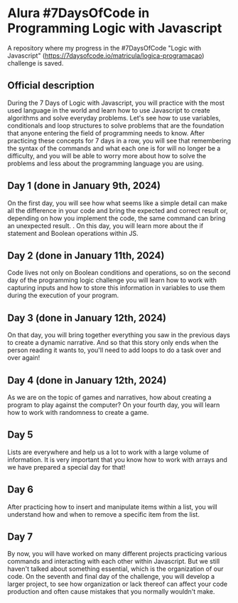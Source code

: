 # Alura #7DaysOfCode in Programming Logic with Javascript
 A repository where my progress in the #7DaysOfCode "Logic with Javascript" (https://7daysofcode.io/matricula/logica-programacao) challenge is saved. 
## Official description
 During the 7 Days of Logic with Javascript, you will practice with the most used language in the world and learn how to use Javascript to create algorithms and solve everyday problems. Let's see how to use variables, conditionals and loop structures to solve problems that are the foundation that anyone entering the field of programming needs to know. After practicing these concepts for 7 days in a row, you will see that remembering the syntax of the commands and what each one is for will no longer be a difficulty, and you will be able to worry more about how to solve the problems and less about the programming language you are using.
## Day 1 (done in January 9th, 2024)
 On the first day, you will see how what seems like a simple detail can make all the difference in your code and bring the expected and correct result or, depending on how you implement the code, the same command can bring an unexpected result. . On this day, you will learn more about the if statement and Boolean operations within JS.
## Day 2 (done in January 11th, 2024)
 Code lives not only on Boolean conditions and operations, so on the second day of the programming logic challenge you will learn how to work with capturing inputs and how to store this information in variables to use them during the execution of your program.
## Day 3 (done in January 12th, 2024)
 On that day, you will bring together everything you saw in the previous days to create a dynamic narrative. And so that this story only ends when the person reading it wants to, you'll need to add loops to do a task over and over again!
## Day 4 (done in January 12th, 2024)
 As we are on the topic of games and narratives, how about creating a program to play against the computer? On your fourth day, you will learn how to work with randomness to create a game.
## Day 5
 Lists are everywhere and help us a lot to work with a large volume of information. It is very important that you know how to work with arrays and we have prepared a special day for that!
## Day 6
 After practicing how to insert and manipulate items within a list, you will understand how and when to remove a specific item from the list.
## Day 7
 By now, you will have worked on many different projects practicing various commands and interacting with each other within Javascript. But we still haven't talked about something essential, which is the organization of our code. On the seventh and final day of the challenge, you will develop a larger project, to see how organization or lack thereof can affect your code production and often cause mistakes that you normally wouldn't make.
